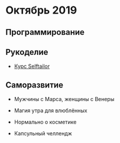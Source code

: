 # Октябрь 2019


## Программирование

## Рукоделие
- [Курс Selftailor](https://selftailor.online/account/courses)

## Саморазвитие
- Мужчины с Марса, женщины с Венеры

- Магия утра для влюблённых

- Нормально о косметике

- Капсульный челлендж


